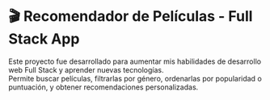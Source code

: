 # 🎬 Recomendador de Películas - Full Stack App

Este proyecto fue desarrollado para aumentar mis habilidades de desarrollo web Full Stack y aprender nuevas tecnologías.  
Permite buscar películas, filtrarlas por género, ordenarlas por popularidad o puntuación, y obtener recomendaciones personalizadas.

